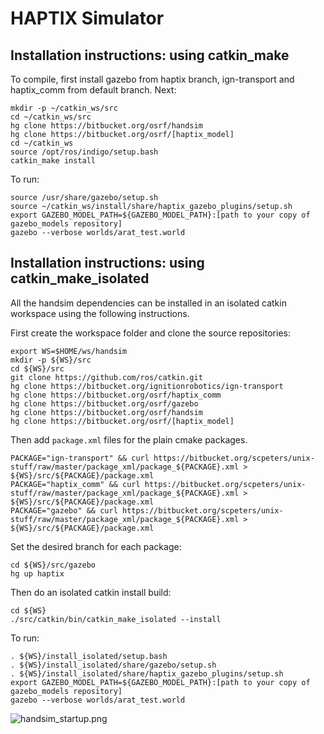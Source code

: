 # HAPTIX Simulator #

## Installation instructions: using catkin_make ##
To compile, first install gazebo from haptix branch, ign-transport and haptix_comm from default branch.  Next:

~~~
mkdir -p ~/catkin_ws/src
cd ~/catkin_ws/src
hg clone https://bitbucket.org/osrf/handsim
hg clone https://bitbucket.org/osrf/[haptix_model]
cd ~/catkin_ws
source /opt/ros/indigo/setup.bash
catkin_make install
~~~

To run:

~~~
source /usr/share/gazebo/setup.sh
source ~/catkin_ws/install/share/haptix_gazebo_plugins/setup.sh
export GAZEBO_MODEL_PATH=${GAZEBO_MODEL_PATH}:[path to your copy of gazebo_models repository]
gazebo --verbose worlds/arat_test.world
~~~

## Installation instructions: using catkin_make_isolated ##
All the handsim dependencies can be installed in an isolated catkin workspace
 using the following instructions.

First create the workspace folder and clone the source repositories:
~~~
export WS=$HOME/ws/handsim
mkdir -p ${WS}/src
cd ${WS}/src
git clone https://github.com/ros/catkin.git
hg clone https://bitbucket.org/ignitionrobotics/ign-transport
hg clone https://bitbucket.org/osrf/haptix_comm
hg clone https://bitbucket.org/osrf/gazebo
hg clone https://bitbucket.org/osrf/handsim
hg clone https://bitbucket.org/osrf/[haptix_model]
~~~

Then add `package.xml` files for the plain cmake packages.
~~~
PACKAGE="ign-transport" && curl https://bitbucket.org/scpeters/unix-stuff/raw/master/package_xml/package_${PACKAGE}.xml > ${WS}/src/${PACKAGE}/package.xml
PACKAGE="haptix_comm" && curl https://bitbucket.org/scpeters/unix-stuff/raw/master/package_xml/package_${PACKAGE}.xml > ${WS}/src/${PACKAGE}/package.xml
PACKAGE="gazebo" && curl https://bitbucket.org/scpeters/unix-stuff/raw/master/package_xml/package_${PACKAGE}.xml > ${WS}/src/${PACKAGE}/package.xml
~~~

Set the desired branch for each package:
~~~
cd ${WS}/src/gazebo
hg up haptix
~~~

Then do an isolated catkin install build:
~~~
cd ${WS}
./src/catkin/bin/catkin_make_isolated --install
~~~

To run:

~~~
. ${WS}/install_isolated/setup.bash
. ${WS}/install_isolated/share/gazebo/setup.sh
. ${WS}/install_isolated/share/haptix_gazebo_plugins/setup.sh
export GAZEBO_MODEL_PATH=${GAZEBO_MODEL_PATH}:[path to your copy of gazebo_models repository]
gazebo --verbose worlds/arat_test.world
~~~

![handsim_startup.png](https://bitbucket.org/repo/rnoXja/images/2595820742-handsim_startup.png)

